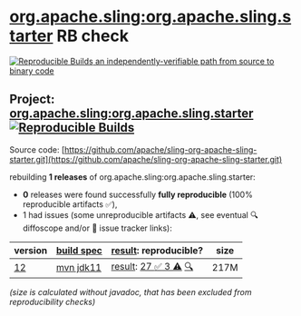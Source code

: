 [org.apache.sling:org.apache.sling.starter](https://central.sonatype.com/artifact/org.apache.sling/org.apache.sling.starter/versions) RB check
=======

[![Reproducible Builds](https://reproducible-builds.org/images/logos/rb.svg) an independently-verifiable path from source to binary code](https://reproducible-builds.org/)

## Project: [org.apache.sling:org.apache.sling.starter](https://central.sonatype.com/artifact/org.apache.sling/org.apache.sling.starter/versions) [![Reproducible Builds](https://img.shields.io/endpoint?url=https://raw.githubusercontent.com/jvm-repo-rebuild/reproducible-central/master/content/org/apache/sling/org.apache.sling.starter/badge.json)](https://github.com/jvm-repo-rebuild/reproducible-central/blob/master/content/org/apache/sling/org.apache.sling.starter/README.md)

Source code: [https://github.com/apache/sling-org-apache-sling-starter.git](https://github.com/apache/sling-org-apache-sling-starter.git)

rebuilding **1 releases** of org.apache.sling:org.apache.sling.starter:
- **0** releases were found successfully **fully reproducible** (100% reproducible artifacts :white_check_mark:),
- 1 had issues (some unreproducible artifacts :warning:, see eventual :mag: diffoscope and/or :memo: issue tracker links):

| version | [build spec](/BUILDSPEC.md) | [result](https://reproducible-builds.org/docs/jvm/): reproducible? | size |
| -- | --------- | ------ | -- |
| [12](https://central.sonatype.com/artifact/org.apache.sling/org.apache.sling.starter/12/pom) | [mvn jdk11](org.apache.sling.starter-12.buildspec) | [result](org.apache.sling.starter-12.buildinfo): [27 :white_check_mark:  3 :warning:](org.apache.sling.starter-12.buildcompare) [:mag:](org.apache.sling.starter-12.diffoscope) | 217M |

<i>(size is calculated without javadoc, that has been excluded from reproducibility checks)</i>
